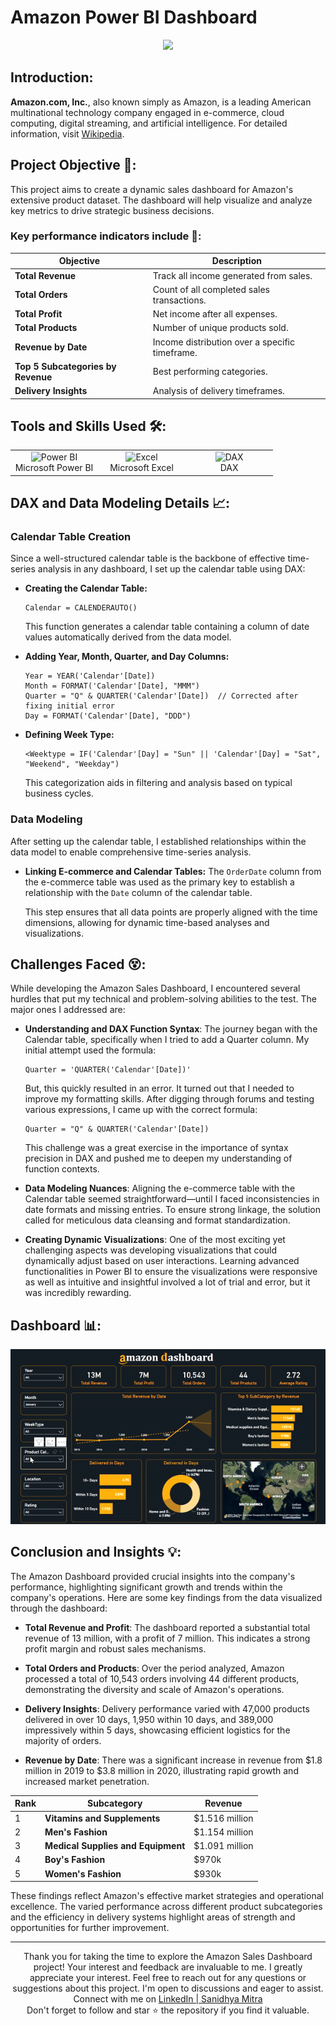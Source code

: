 # Amazon Power BI Dashboard

<div align="center">
    <img src="https://cdn.freebiesupply.com/logos/large/2x/amazon-dark-logo-svg-vector.svg" width="500px">
</div>

## Introduction:
**Amazon.com, Inc.**, also known simply as Amazon, is a leading American multinational technology company engaged in e-commerce, cloud computing, digital streaming, and artificial intelligence. For detailed information, visit [Wikipedia](https://en.wikipedia.org/wiki/Amazon_(company)).

## Project Objective 🎯:
This project aims to create a dynamic sales dashboard for Amazon's extensive product dataset. The dashboard will help visualize and analyze key metrics to drive strategic business decisions.

### Key performance indicators include 🔑:
| Objective                        | Description                                                   |
|----------------------------------|---------------------------------------------------------------|
| **Total Revenue**                | Track all income generated from sales.                        |
| **Total Orders**                 | Count of all completed sales transactions.                    |
| **Total Profit**                 | Net income after all expenses.                                |
| **Total Products**               | Number of unique products sold.                               |
| **Revenue by Date**              | Income distribution over a specific timeframe.                |
| **Top 5 Subcategories by Revenue** | Best performing categories.                                  |
| **Delivery Insights**            | Analysis of delivery timeframes.                              |


## Tools and Skills Used 🛠️:

<table>
    <tr>
        <!-- Specify width for each cell to ensure equal column width -->
        <td align="center" width="33%"><img alt="Power BI" width="35px" src="https://upload.wikimedia.org/wikipedia/commons/c/cf/New_Power_BI_Logo.svg"/><br>Microsoft Power BI</td>
        <td align="center" width="33%"><img alt="Excel" width="35px" src="https://cdn.worldvectorlogo.com/logos/excel-4.svg"/><br>Microsoft Excel</td>
        <td align="center" width="33%"><img alt="DAX" width="35px" src="https://upload.wikimedia.org/wikipedia/commons/c/cf/New_Power_BI_Logo.svg"/><br>DAX</td>
    </tr>
</table>

## DAX and Data Modeling Details 📈:

### Calendar Table Creation

Since a well-structured calendar table is the backbone of effective time-series analysis in any dashboard, I set up the calendar table using DAX:

- **Creating the Calendar Table:**
   ```plaintext
   Calendar = CALENDERAUTO()
   ```
   This function generates a calendar table containing a column of date values automatically derived from the data model.

- **Adding Year, Month, Quarter, and Day Columns:**
   ```plaintext
   Year = YEAR('Calendar'[Date])
   Month = FORMAT('Calendar'[Date], "MMM")
   Quarter = "Q" & QUARTER('Calendar'[Date])  // Corrected after fixing initial error
   Day = FORMAT('Calendar'[Date], "DDD")
   ```

- **Defining Week Type:**
   ```plaintext
   <Weektype = IF('Calendar'[Day] = "Sun" || 'Calendar'[Day] = "Sat", "Weekend", "Weekday")
   ```
   This categorization aids in filtering and analysis based on typical business cycles.

### Data Modeling

After setting up the calendar table, I established relationships within the data model to enable comprehensive time-series analysis.

- **Linking E-commerce and Calendar Tables:**
   The `OrderDate` column from the e-commerce table was used as the primary key to establish a relationship with the `Date` column of the calendar table.

   This step ensures that all data points are properly aligned with the time dimensions, allowing for dynamic time-based analyses and visualizations.


## Challenges Faced 😵:

While developing the Amazon Sales Dashboard, I encountered several hurdles that put my technical and problem-solving abilities to the test. The major ones I addressed are:

- **Understanding and DAX Function Syntax**: The journey began with the Calendar table, specifically when I tried to add a Quarter column. My initial attempt used the formula:
  ```
  Quarter = 'QUARTER('Calendar'[Date])'
  ```
  But, this quickly resulted in an error. It turned out that I needed to improve my formatting skills. After digging through forums and testing various expressions, I came up with the correct formula:
  ```
  Quarter = "Q" & QUARTER('Calendar'[Date])
  ```
  This challenge was a great exercise in the importance of syntax precision in DAX and pushed me to deepen my understanding of function contexts.

- **Data Modeling Nuances**: Aligning the e-commerce table with the Calendar table seemed straightforward—until I faced inconsistencies in date formats and missing entries. To ensure strong linkage, the solution called for meticulous data cleansing and format standardization. 

- **Creating Dynamic Visualizations**: One of the most exciting yet challenging aspects was developing visualizations that could dynamically adjust based on user interactions. Learning advanced functionalities in Power BI to ensure the visualizations were responsive as well as intuitive and insightful involved a lot of trial and error, but it was incredibly rewarding.

## Dashboard 📊:

![Amazon Dashboard](https://github.com/sanidhya-mitra/sanidhya-mitra/blob/main/Amazon_Dashboard.gif)

## Conclusion and Insights 💡:

The Amazon Dashboard provided crucial insights into the company's performance, highlighting significant growth and trends within the company's operations. Here are some key findings from the data visualized through the dashboard:

- **Total Revenue and Profit**: The dashboard reported a substantial total revenue of 13 million, with a profit of 7 million. This indicates a strong profit margin and robust sales mechanisms.

- **Total Orders and Products**: Over the period analyzed, Amazon processed a total of 10,543 orders involving 44 different products, demonstrating the diversity and scale of Amazon's operations.

- **Delivery Insights**: Delivery performance varied with 47,000 products delivered in over 10 days, 1,950 within 10 days, and 389,000 impressively within 5 days, showcasing efficient logistics for the majority of orders.

- **Revenue by Date**: There was a significant increase in revenue from $1.8 million in 2019 to $3.8 million in 2020, illustrating rapid growth and increased market penetration.

| Rank | Subcategory                   | Revenue   |
|------|-------------------------------|-----------|
| 1    | **Vitamins and Supplements**  | $1.516 million |
| 2    | **Men's Fashion**             | $1.154 million |
| 3    | **Medical Supplies and Equipment** | $1.091 million |
| 4    | **Boy's Fashion**             | $970k     |
| 5    | **Women's Fashion**           | $930k     |


These findings reflect Amazon's effective market strategies and operational excellence. The varied performance across different product subcategories and the efficiency in delivery systems highlight areas of strength and opportunities for further improvement.

---
<div align="center">
Thank you for taking the time to explore the Amazon Sales Dashboard project! Your interest and feedback are invaluable to me. I greatly appreciate your interest.
Feel free to reach out for any questions or suggestions about this project. I'm open to discussions and eager to assist. Connect with me on <a href="https://www.linkedin.com/in/sanidhya-mitra">LinkedIn | Sanidhya Mitra</a> <br>
Don't forget to follow and star ⭐ the repository if you find it valuable.
</div>

